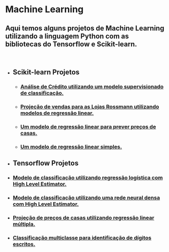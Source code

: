 # Machine Learning

## Aqui temos alguns projetos de Machine Learning utilizando a linguagem Python com as bibliotecas do Tensorflow e Scikit-learn.
<BR>
  
* ## Scikit-learn Projetos
  * ### [Análise de Crédito utilizando um modelo supervisionado de classificação.](Sklearn/sklearn_classifier_credit_analysis/CreditAnalysis.ipynb)
  
  * ### [Projeção de vendas para as Lojas Rossmann utilizando modelos de regressão linear.](Sklearn/sklearn_classifier_credit_analysis/Sklearn/sklearn_linear_regression_data_science_em_producao/m04_v01_store_sales_prediction.ipynb)
  
  * ### [Um modelo de regressão linear para prever preços de casas.](Sklearn/sklearn_linear_regression_house_prices/house_prices.ipynb)
  
  * ### [Um modelo de regressão linear simples.](Sklearn/sklearn_simple_linear_regression/regressao_linear_sklearn.ipynb)
  
 * ## Tensorflow Projetos
  * ### [Modelo de classificação utilizando regressão logística com High Level Estimator.](Tensorflow/high_level_estimator_api_classifie/high_level_estimator_api_classifier.ipynb)
  
  * ### [Modelo de classificação utilizando uma rede neural densa com High Level Estimator.](Tensorflow/high_level_estimator_api_classifier_II/high_level_estimator_api_classifier_II.ipynb)
  
  * ### [Projeção de preços de casas utilizando regressão linear múltipla.](Tensorflow/high_level_estimator_api_classifier_II/high_level_estimator_api_classifier_II.ipynb)
  
  * ### [Classificação multiclasse para identificação de dígitos escritos.](Tensorflow/low_level_api_multiclass_classifier_handwritten_digits/tensorflow_low_level_api_multiclass_classifier_handwritten_digits.ipynb)
